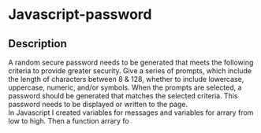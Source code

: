 # Javascript-password

## Description

 A random secure password needs to be generated that meets the following criteria to provide greater security.
 Give a series of prompts, which include the length of characters between 8 & 128, whether to include lowercase, uppercase, numeric, and/or symbols.  When the prompts are selected, a password should be generated that matches the selected criteria.  This password needs to be displayed or written to the page.  
 In Javascript I created variables for messages and variables for arrary from low to high.  Then a function arrary fo
